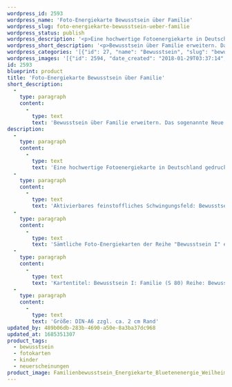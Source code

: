 ```yaml
---
wordpress_id: 2593
wordpress_name: 'Foto-Energiekarte Bewusstsein über Familie'
wordpress_slug: foto-energiekarte-bewusstsein-ueber-familie
wordpress_status: publish
wordpress_description: '<p>Eine hochwertige Fotoenergiekarte in Deutschland gedruckt und in Handarbeit laminiert. Sie ist in Postkartengröße (DIN-A6) gut zu transportieren und kann auch auf den Körper aufgelegt werden.</p><p>Aktivierbares feinstoffliches Schwingungsfeld: Bewusstsein - Bewusstsein über Familie - ''Schwingungserhöhung'' - Feinstofflichkeit erfahren: Entwicklung des sogenannten Neuen Bewusstseins, speziell im Bereich Familie.<br />Sämtliche Foto-Energiekarten der Reihe "Bewusstsein I" enthalten Impulse, zur Entwicklung der Fähigkeit zur Wahrnehmung und zur Lenkung feinstofflicher Energien.</p><p>Kartentitel: Bewusstsein I: Familie (S 80) Reihe: Bewusstsein.</p><p>Größe: DIN-A6 zzgl. ca. 2 cm Rand<br />Andere Formate sind individuell für Sie innerhalb weniger Tage herstellbar. Bitte kontaktieren Sie uns hierfür unter <a href="mailto:info@elvedenverlag.de">info@elvedenverlag.de</a>.</p><p><a href="https://my.feenbaum.de/anwendung-energiebilder-foto-laminiert/">Anwendungshinweise</a></p>'
wordpress_short_description: '<p>Bewusstsein über Familie erweitern. Das sogenannte Neue Bewusstsein entwickeln.<br /><em>Hinweis: Das Wasserzeichen „Elveden Verlag Energiebild“ wird nicht mit gedruckt</em></p>'
wordpress_categories: '[{"id": 27, "name": "Bewusstsein", "slug": "bewusstsein"}, {"id": 23, "name": "Fotokarten", "slug": "fotokarten"}, {"id": 70, "name": "Kinder", "slug": "kinder"}, {"id": 66, "name": "Neuerscheinungen", "slug": "neuerscheinungen"}]'
wordpress_images: '[{"id": 2594, "date_created": "2018-01-29T03:37:14", "date_created_gmt": "2018-01-29T01:37:14", "date_modified": "2018-01-29T03:37:14", "date_modified_gmt": "2018-01-29T01:37:14", "src": "https://my.feenbaum.de/wp-content/uploads/2018/01/Familienbewusstsein_Energiekarte_Bluetenenergie_Weilheim_8x8-72.jpg", "name": "Familienbewusstsein_Energiekarte_Bluetenenergie_Weilheim_8x8-72", "alt": ""}]'
id: 2593
blueprint: product
title: 'Foto-Energiekarte Bewusstsein über Familie'
short_description:
  -
    type: paragraph
    content:
      -
        type: text
        text: 'Bewusstsein über Familie erweitern. Das sogenannte Neue Bewusstsein entwickeln.'
description:
  -
    type: paragraph
    content:
      -
        type: text
        text: 'Eine hochwertige Fotoenergiekarte in Deutschland gedruckt und in Handarbeit laminiert. Sie ist in Postkartengröße (DIN-A6) gut zu transportieren und kann auch auf den Körper aufgelegt werden.'
  -
    type: paragraph
    content:
      -
        type: text
        text: 'Aktivierbares feinstoffliches Schwingungsfeld: Bewusstsein - Bewusstsein über Familie - ''Schwingungserhöhung'' - Feinstofflichkeit erfahren: Entwicklung des sogenannten Neuen Bewusstseins, speziell im Bereich Familie.'
  -
    type: paragraph
    content:
      -
        type: text
        text: 'Sämtliche Foto-Energiekarten der Reihe "Bewusstsein I" enthalten Impulse, zur Entwicklung der Fähigkeit zur Wahrnehmung und zur Lenkung feinstofflicher Energien.'
  -
    type: paragraph
    content:
      -
        type: text
        text: 'Kartentitel: Bewusstsein I: Familie (S 80) Reihe: Bewusstsein.'
  -
    type: paragraph
    content:
      -
        type: text
        text: 'Größe: DIN-A6 zzgl. ca. 2 cm Rand'
updated_by: 489b06db-283b-4690-a50e-8a3ba37dc968
updated_at: 1685351307
product_tags:
  - bewusstsein
  - fotokarten
  - kinder
  - neuerscheinungen
product_image: Familienbewusstsein_Energiekarte_Bluetenenergie_Weilheim_8x8-72.jpg
---
```

